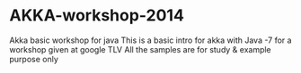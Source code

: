 # AKKA-workshop-2014
Akka basic workshop for java
This is a basic intro for akka with Java -7 for a workshop given at google TLV
All the samples are for study & example purpose only
